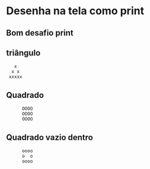 # Desenha na tela como print

## Bom desafio print

## triângulo 

   
       x
      x x
     xxxxx

## Quadrado 
       
          OOOO
          OOOO
          OOOO

## Quadrado vazio dentro
 
          oooo
          o  o
          oooo  
